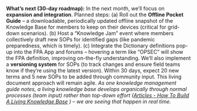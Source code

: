 **What’s next (30-day roadmap):** In the next month, we’ll focus on **expansion and integration**. Planned steps: (a) Roll out the **Offline Pocket Guide** – a downloadable, periodically updated offline snapshot of the Knowledge Base for members to keep on their devices (critical for grid-down scenarios). (b) Host a “Knowledge Jam” event where members collectively draft new SOPs for identified gaps (like pandemic preparedness, which is timely). (c) Integrate the Dictionary definitions pop-up into the FPA App and forums – hovering a term like “OPSEC” will show the FPA definition, improving on-the-fly understanding. We’ll also implement a **versioning system** for SOPs (to track changes and ensure field teams know if they’re using the latest version). Within 30 days, expect 20 new terms and 5 new SOPs to be added through community input. This living document approach will remain agile. _As one knowledge management guide notes, a living knowledge base develops organically through normal processes (team input) rather than top-down effort ([Articles - How To Build A Living Knowledge Base](https://www.pbworks.com/knowledge-base/#:~:text=The%20answer%20to%20this%20challenge,is%20that%20the%20knowledge%20base) ) – we are seeing that happen in real time._
